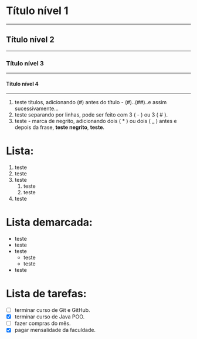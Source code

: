 # Título  nível 1
---
## Título nível 2
***
### Título nível 3
---
#### Título nível 4
***
1. teste  títulos, adicionando (#) antes do título - (#)..(##)..e assim sucessivamente...
1. teste separando por linhas, pode ser feito com 3 ( - ) ou 3 ( # ).
1. teste - marca de negrito, adicionando dois ( * ) ou dois ( _ ) antes e depois da frase, **teste negrito**, __teste__.

# Lista:
1. teste
1. teste
1. teste
   1. teste
   1. teste
1. teste
# Lista demarcada:
* teste
* teste
* teste
    * teste
    * teste
* teste
# Lista de tarefas:
- [ ] terminar curso de Git e GitHub.
- [x] terminar curso de Java POO.
- [ ] fazer compras do mês.
- [x] pagar mensalidade da faculdade.
